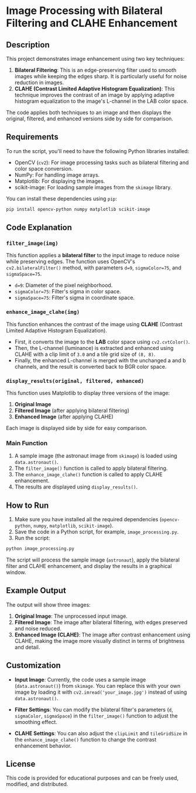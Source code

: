 
# Image Processing with Bilateral Filtering and CLAHE Enhancement

## Description

This project demonstrates image enhancement using two key techniques:
1. **Bilateral Filtering**: This is an edge-preserving filter used to smooth images while keeping the edges sharp. It is particularly useful for noise reduction in images.
2. **CLAHE (Contrast Limited Adaptive Histogram Equalization)**: This technique improves the contrast of an image by applying adaptive histogram equalization to the image's L-channel in the LAB color space.

The code applies both techniques to an image and then displays the original, filtered, and enhanced versions side by side for comparison.

## Requirements

To run the script, you'll need to have the following Python libraries installed:

- OpenCV (`cv2`): For image processing tasks such as bilateral filtering and color space conversion.
- NumPy: For handling image arrays.
- Matplotlib: For displaying the images.
- scikit-image: For loading sample images from the `skimage` library.

You can install these dependencies using `pip`:

```bash
pip install opencv-python numpy matplotlib scikit-image
```

## Code Explanation

### `filter_image(img)`
This function applies a **bilateral filter** to the input image to reduce noise while preserving edges. The function uses OpenCV's `cv2.bilateralFilter()` method, with parameters `d=9`, `sigmaColor=75`, and `sigmaSpace=75`.

- `d=9`: Diameter of the pixel neighborhood.
- `sigmaColor=75`: Filter's sigma in color space.
- `sigmaSpace=75`: Filter's sigma in coordinate space.

### `enhance_image_clahe(img)`
This function enhances the contrast of the image using **CLAHE** (Contrast Limited Adaptive Histogram Equalization).

- First, it converts the image to the **LAB** color space using `cv2.cvtColor()`.
- Then, the L-channel (luminance) is extracted and enhanced using CLAHE with a clip limit of `3.0` and a tile grid size of `(8, 8)`.
- Finally, the enhanced L-channel is merged with the unchanged a and b channels, and the result is converted back to BGR color space.

### `display_results(original, filtered, enhanced)`
This function uses Matplotlib to display three versions of the image:
1. **Original Image**
2. **Filtered Image** (after applying bilateral filtering)
3. **Enhanced Image** (after applying CLAHE)

Each image is displayed side by side for easy comparison.

### Main Function
1. A sample image (the astronaut image from `skimage`) is loaded using `data.astronaut()`.
2. The `filter_image()` function is called to apply bilateral filtering.
3. The `enhance_image_clahe()` function is called to apply CLAHE enhancement.
4. The results are displayed using `display_results()`.

## How to Run

1. Make sure you have installed all the required dependencies (`opencv-python`, `numpy`, `matplotlib`, `scikit-image`).
2. Save the code in a Python script, for example, `image_processing.py`.
3. Run the script:

```bash
python image_processing.py
```

The script will process the sample image (`astronaut`), apply the bilateral filter and CLAHE enhancement, and display the results in a graphical window.

## Example Output

The output will show three images:

1. **Original Image**: The unprocessed input image.
2. **Filtered Image**: The image after bilateral filtering, with edges preserved and noise reduced.
3. **Enhanced Image (CLAHE)**: The image after contrast enhancement using CLAHE, making the image more visually distinct in terms of brightness and detail.

## Customization

- **Input Image**: Currently, the code uses a sample image (`data.astronaut()`) from `skimage`. You can replace this with your own image by loading it with `cv2.imread('your_image.jpg')` instead of using `data.astronaut()`.
  
- **Filter Settings**: You can modify the bilateral filter's parameters (`d`, `sigmaColor`, `sigmaSpace`) in the `filter_image()` function to adjust the smoothing effect.

- **CLAHE Settings**: You can also adjust the `clipLimit` and `tileGridSize` in the `enhance_image_clahe()` function to change the contrast enhancement behavior.

## License

This code is provided for educational purposes and can be freely used, modified, and distributed.
